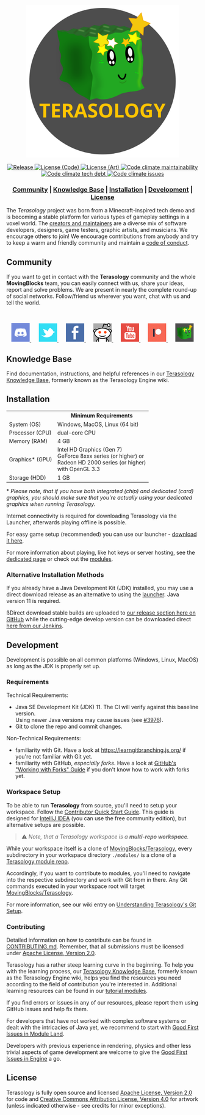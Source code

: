 <p align="center"><img src="./docs/images/terasology-logo.png" height=400px/></>
<div align="center">
    <a href="https://github.com/MovingBlocks/Terasology/releases/latest">
        <img src="https://img.shields.io/github/release/MovingBlocks/Terasology.svg" alt="Release" />
    </a>
    <a href="http://www.apache.org/licenses/LICENSE-2.0">
        <img src="https://img.shields.io/badge/license(code)-Apache%202.0-blue.svg" alt="License (Code)" />
    </a>
    <a href="http://creativecommons.org/licenses/by/4.0/">
        <img src="https://img.shields.io/badge/license(art)-CC%20BY%204.0-blue.svg" alt="License (Art)" />
    </a>
    <a href="https://codeclimate.com/" target="_blank" alt="Code climate">
        <img src="https://img.shields.io/codeclimate/maintainability/MovingBlocks/Terasology" alt="Code climate maintainability" />
    </a>
    <a href="https://codeclimate.com/" target="_blank" alt="Code climate" >
        <img src="https://img.shields.io/codeclimate/tech-debt/MovingBlocks/Terasology" alt="Code climate tech debt" />
    </a>
     <a href="https://codeclimate.com/" target="_blank" alt="Code climate">
        <img src="https://img.shields.io/codeclimate/issues/MovingBlocks/Terasology" alt="Code climate issues" />
    </a>
</div>

<h3 align="center"><b>
    <a href="#community">Community</a> | 
    <a href="#knowledge-base">Knowledge Base</a> |
    <a href="#installation">Installation</a> | 
    <a href="#development">Development</a>  | 
    <a href="#license">License</a> 
</b></h3>

The _Terasology_ project was born from a Minecraft-inspired tech demo and is becoming a stable platform for various types of gameplay settings in a voxel world.
The [creators and maintainers](https://github.com/MovingBlocks/Terasology/graphs/contributors) are a diverse mix of software developers, designers, game testers, graphic artists, and musicians. We encourage others to join!
We encourage contributions from anybody and try to keep a warm and friendly community and maintain a [code of conduct](.github/CODE_OF_CONDUCT.md).

## Community

If you want to get in contact with the **Terasology** community and the whole **MovingBlocks** team, you can easily connect with us, share your ideas, report and solve problems.
We are present in nearly the complete round-up of social networks. Follow/friend us wherever you want, chat with us and tell the world.

&nbsp;

<p align="center">
    <a title="Discord" href="https://discord.gg/terasology">
        <img src="./docs/images/discord.png" width="48px"/>
    </a>
    &nbsp;&nbsp;&nbsp;&nbsp;
    <a title="Twitter" href="https://twitter.com/Terasology">
    <img src="./docs/images/twitter.png" width="48px"/>
    </a>
    &nbsp;&nbsp;&nbsp;&nbsp;
    <a title="Facebook" href="https://www.facebook.com/Terasology">
        <img src="./docs/images/facebook.png" width="48px"/>
    </a>
    &nbsp;&nbsp;&nbsp;&nbsp;
    <a title="Reddit" href="http://www.reddit.com/r/Terasology">
        <img src="./docs/images/reddit.png" width="48px"/>
    </a>
    &nbsp;&nbsp;&nbsp;&nbsp;
    <a title="Youtube" href="https://www.youtube.com/user/blockmaniaTV">
        <img src="./docs/images/youtube.png" width="48px"/>
    </a>
    &nbsp;&nbsp;&nbsp;&nbsp;
    <a title="Patreon" href="https://www.patreon.com/Terasology">
        <img src="./docs/images/patreon.jpg" width="48px"/>
    </a>
    &nbsp;&nbsp;&nbsp;&nbsp;
    <a title="Terasology Forum" href="https://forum.terasology.org">
        <img src="./docs/images/forum.png" width="48px"/>
    </a>
</p>


## Knowledge Base

Find documentation, instructions, and helpful references in our [Terasology Knowledge Base](http://terasology.org/Terasology/#/), formerly known as the Terasology Engine wiki.


## Installation

<table>
    <tr>
        <td></td>
        <th>Minimum Requirements</th>
    </tr>
    <tr>
        <td>System (OS)</td>
        <td>Windows, MacOS, Linux (64 bit)</td>
    </tr>
    <tr>
        <td>Processor (CPU)</td>
        <td>dual-core CPU</td>
    </tr>
    <tr>
        <td>Memory (RAM)</td>
        <td>4 GB</td>
    </tr>
    <tr>
        <td>Graphics* (GPU)</td>
        <td style="vertical-align:top">
            Intel HD Graphics (Gen 7)<br/>
            GeForce 8xxx series (or higher) or<br/>
            Radeon HD 2000 series (or higher)<br/>
            with OpenGL 3.3
        </td>
    </tr>
    <tr>
        <td>Storage (HDD)</td>
        <td>1 GB</td>
    </tr>
</table>

\* _Please note, that if you have both integrated (chip) and dedicated (card) graphics, you should make sure that you're actually using your dedicated graphics when running Terasology._

Internet connectivity is required for downloading Terasology via the Launcher, afterwards playing offline is possible.

For easy game setup (recommended) you can use our launcher - [download it here](https://terasology.org/downloads/).

For more information about playing, like hot keys or server hosting, see the [dedicated page](docs/Playing.md) or check out the [modules](docs/Modules.md).


### Alternative Installation Methods

If you already have a Java Development Kit (JDK) installed, you may use a direct download release as an alternative to using the [launcher](https://github.com/MovingBlocks/TerasologyLauncher/releases). Java version 11 is required.

ßDirect download stable builds are uploaded to [our release section here on GitHub](https://github.com/MovingBlocks/Terasology/releases) while the cutting-edge develop version can be downloaded direct [here from our Jenkins](https://jenkins.terasology.io/job/Terasology/job/Omega/job/develop/lastSuccessfulBuild/artifact/distros/omega/build/distributions/TerasologyOmega.zip).


## Development

Development is possible on all common platforms (Windows, Linux, MacOS) as long as the JDK is properly set up.

### Requirements

Technical Requirements:
- Java SE Development Kit (JDK) 11. The CI will verify against this baseline version.
  <br>Using newer Java versions may cause issues (see [#3976](https://github.com/MovingBlocks/Terasology/issues/3976)).
- Git to clone the repo and commit changes.

Non-Technical Requirements:
- familiarity with Git. Have a look at https://learngitbranching.js.org/ if you're not familiar with Git yet.
- familiarity with GitHub, _especially forks_. Have a look at [GitHub's "Working with Forks" Guide](https://docs.github.com/en/pull-requests/collaborating-with-pull-requests/working-with-forks) if you don't know how to work with forks yet.

### Workspace Setup

To be able to run **Terasology** from source, you'll need to setup your workspace.
Follow the [Contributor Quick Start Guide](http://terasology.org/Terasology/#/Contributor-Quick-Start).
This guide is designed for [IntelliJ IDEA](http://www.jetbrains.com/idea/) (you can use the free community edition), but alternative setups are possible.

> :warning: _Note, that a Terasology workspace is a **multi-repo workspace**._

While your workspace itself is a clone of [MovingBlocks/Terasology](https://github.com/MovingBlocks/Terasology), every subdirectory in your workspace directory `./modules/` is a clone of a [Terasology module repo](https://github.com/Terasology).

Accordingly, if you want to contribute to modules, you'll need to navigate into the respective subdirectory and work with Git from in there.
Any Git commands executed in your workspace root will target [MovingBlocks/Terasology](https://github.com/MovingBlocks/Terasology).

For more information, see our wiki entry on [Understanding Terasology's Git Setup](http://terasology.org/Terasology/#/Developing-Modules?id=understanding-terasology39s-git-setup).


### Contributing

Detailed information on how to contribute can be found in [CONTRIBUTING.md](.github/CONTRIBUTING.md). Remember, that all submissions must be licensed under [Apache License, Version 2.0](http://www.apache.org/licenses/LICENSE-2.0).

Terasology has a rather steep learning curve in the beginning.
To help you with the learning process, our [Terasology Knowledge Base](http://terasology.org/Terasology/#/), formerly known as the Terasology Engine wiki, helps you find the resources you need according to the field of contribution you're interested in.
Additional learning resources can be found in our [tutorial modules](https://github.com/Terasology?q=Tutorial&type=all&language=&sort=).

If you find errors or issues in any of our resources, please report them using GitHub issues and help fix them.

For developers that have not worked with complex software systems or dealt with the intricacies of Java yet, we recommend to start with [Good First Issues in Module Land](https://github.com/search?l=&q=org%3ATerasology+label%3A%22Good+First+Issue%22+state%3Aopen&state=open&type=Issues).

Developers with previous experience in rendering, physics and other less trivial aspects of game development are welcome to give the [Good First Issues in Engine](https://github.com/MovingBlocks/Terasology/issues?q=is%3Aissue+is%3Aopen+sort%3Aupdated-desc+label%3A%22Good+First+Issue%22) a go.

## License

Terasology is fully open source and licensed [Apache License, Version 2.0](http://www.apache.org/licenses/LICENSE-2.0) for code and [Creative Commons Attribution License, Version 4.0](http://creativecommons.org/licenses/by/4.0/) for artwork (unless indicated otherwise - see credits for minor exceptions).
